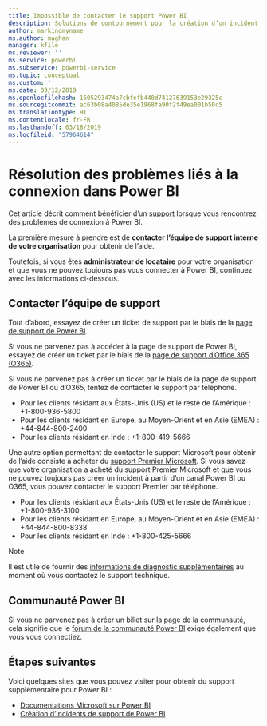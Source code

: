 ```yaml
---
title: Impossible de contacter le support Power BI
description: Solutions de contournement pour la création d’un incident Power BI si un utilisateur ne peut pas se connecter
author: markingmyname
ms.author: maghan
manager: kfile
ms.reviewer: ''
ms.service: powerbi
ms.subservice: powerbi-service
ms.topic: conceptual
ms.custom: ''
ms.date: 03/12/2019
ms.openlocfilehash: 1605293474a7cbfefb448d74127639153e29325c
ms.sourcegitcommit: ac63b08a4085de35e1968fa90f2f49ea001b50c5
ms.translationtype: HT
ms.contentlocale: fr-FR
ms.lasthandoff: 03/18/2019
ms.locfileid: "57964614"
---
```

# <a name="troubleshooting-sign-in-issues-for-power-bi"></a>Résolution des problèmes liés à la connexion dans Power BI

Cet article décrit comment bénéficier d’un [support](https://powerbi.microsoft.com/support/) lorsque vous rencontrez des problèmes de connexion à Power BI.

La première mesure à prendre est de **contacter l’équipe de support interne de votre organisation** pour obtenir de l’aide.

Toutefois, si vous êtes **administrateur de locataire** pour votre organisation et que vous ne pouvez toujours pas vous connecter à Power BI, continuez avec les informations ci-dessous.

## <a name="engage-the-support-team"></a>Contacter l’équipe de support

Tout d’abord, essayez de créer un ticket de support par le biais de la [page de support de Power BI](https://powerbi.microsoft.com/en-us/support/).

Si vous ne parvenez pas à accéder à la page de support de Power BI, essayez de créer un ticket par le biais de la [page de support d’Office 365 (O365)](https://support.office.com/home/contact).

Si vous ne parvenez pas à créer un ticket par le biais de la page de support de Power BI ou d’O365, tentez de contacter le support par téléphone.

* Pour les clients résidant aux États-Unis (US) et le reste de l’Amérique : +1-800-936-5800
* Pour les clients résidant en Europe, au Moyen-Orient et en Asie (EMEA) : +44-844-800-2400
* Pour les clients résidant en Inde : +1-800-419-5666

Une autre option permettant de contacter le support Microsoft pour obtenir de l’aide consiste à acheter du [support Premier Microsoft](https://support.microsoft.com/premier). Si vous savez que votre organisation a acheté du support Premier Microsoft et que vous ne pouvez toujours pas créer un incident à partir d’un canal Power BI ou O365, vous pouvez contacter le support Premier par téléphone.

* Pour les clients résidant aux États-Unis (US) et le reste de l’Amérique : +1-800-936-3100
* Pour les clients résidant en Europe, au Moyen-Orient et en Asie (EMEA) : +44-844-800-8338
* Pour les clients résidant en Inde : +1-800-425-5666

> [!Note]
> Il est utile de fournir des [informations de diagnostic supplémentaires](service-admin-capturing-additional-diagnostic-information-for-power-bi.md) au moment où vous contactez le support technique.

## <a name="power-bi-community"></a>Communauté Power BI

Si vous ne parvenez pas à créer un billet sur la page de la communauté, cela signifie que le [forum de la communauté Power BI](https://community.powerbi.com/) exige également que vous vous connectiez.

## <a name="next-steps"></a>Étapes suivantes

Voici quelques sites que vous pouvez visiter pour obtenir du support supplémentaire pour Power BI :

* [Documentations Microsoft sur Power BI](https://docs.microsoft.com/power-bi/)
* [Création d’incidents de support de Power BI](https://blogs.msdn.microsoft.com/charles_sterling/2017/12/01/creating-power-bi-support-cases/)